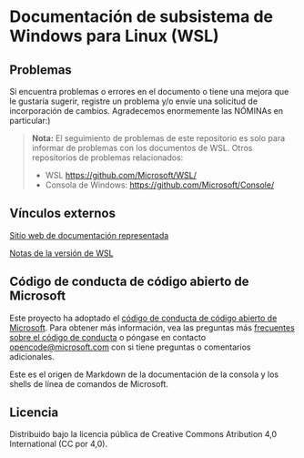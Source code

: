 # <a name="windows-subsystem-for-linux-wsl-documentation"></a>Documentación de subsistema de Windows para Linux (WSL)

## <a name="issues"></a>Problemas
Si encuentra problemas o errores en el documento o tiene una mejora que le gustaría sugerir, registre un problema y/o envíe una solicitud de incorporación de cambios. Agradecemos enormemente las NÓMINAs en particular:)

> **Nota:** El seguimiento de problemas de este repositorio es solo para informar de problemas con los documentos de WSL. Otros repositorios de problemas relacionados:
> * WSL https://github.com/Microsoft/WSL/
> * Consola de Windows: https://github.com/Microsoft/Console/

## <a name="external-links"></a>Vínculos externos

[Sitio web de documentación representada](https://docs.microsoft.com/windows/wsl/) 

[Notas de la versión de WSL](https://docs.microsoft.com/en-us/windows/wsl/release-notes)

## <a name="microsoft-open-source-code-of-conduct"></a>Código de conducta de código abierto de Microsoft

Este proyecto ha adoptado el [código de conducta de código abierto de Microsoft](https://opensource.microsoft.com/codeofconduct/).
Para obtener más información, vea las preguntas más [frecuentes sobre el código de conducta](https://opensource.microsoft.com/codeofconduct/faq/) o póngase en contacto [opencode@microsoft.com](mailto:opencode@microsoft.com) con si tiene preguntas o comentarios adicionales.

Este es el origen de Markdown de la documentación de la consola y los shells de línea de comandos de Microsoft.

## <a name="license"></a>Licencia
Distribuido bajo la licencia pública de Creative Commons Atribution 4,0 International (CC por 4,0).
